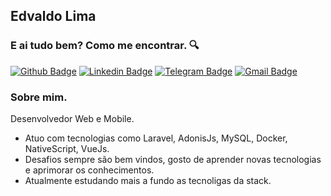 ##  Edvaldo Lima

### E ai tudo bem? Como me encontrar. :mag:

[![Github Badge](https://img.shields.io/badge/-Github-000?style=flat-square&logo=Github&logoColor=white&link=https://github.com/edvaldolima)](https://github.com/diegoclair)
[![Linkedin Badge](https://img.shields.io/badge/-LinkedIn-blue?style=flat-square&logo=Linkedin&logoColor=white&link=https://www.linkedin.com/in/edvaldo-slima/)](https://www.linkedin.com/in/diegoclair/)
[![Telegram Badge](https://img.shields.io/badge/-Telegram-1ca0f1?style=flat-square&labelColor=1ca0f1&logo=telegram&logoColor=white&link=https://t.me/edvaldolima)](https://t.me/diegoclair)
[![Gmail Badge](https://img.shields.io/badge/-Gmail-c14438?style=flat-square&logo=Gmail&logoColor=white&link=mailto:edvaldojunodi@gmail.com)](mailto:edvaldojunodi@gmail.com)

### Sobre mim.

Desenvolvedor Web e Mobile.
  
- Atuo com tecnologias como Laravel, AdonisJs, MySQL, Docker, NativeScript, VueJs. 
- Desafios sempre são bem vindos, gosto de aprender novas tecnologias e aprimorar os conhecimentos.
- Atualmente estudando mais a fundo as tecnoligas da stack.

<!--

Here are some ideas to get you started:

- 🔭 I’m currently working on ...
- 🌱 I’m currently learning ...
- 👯 I’m looking to collaborate on ...
- 🤔 I’m looking for help with ...
- 💬 Ask me about ...
- 📫 How to reach me: ...
- 😄 Pronouns: ...
- ⚡ Fun fact: ...
-->
